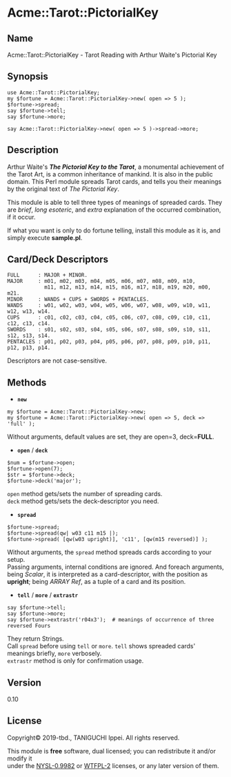 # Acme::Tarot::PictorialKey

## Name

Acme::Tarot::PictorialKey - Tarot Reading with Arthur Waite's Pictorial Key

## Synopsis

```
use Acme::Tarot::PictorialKey;
my $fortune = Acme::Tarot::PictorialKey->new( open => 5 );
$fortune->spread;
say $fortune->tell;
say $fortune->more;

say Acme::Tarot::PictorialKey->new( open => 5 )->spread->more;
```

## Description

Arthur Waite's **_The Pictorial Key to the Tarot_**, a monumental achievement of the Tarot Art, is a common inheritance of mankind. It is also in the public domain. This Perl module spreads Tarot cards, and tells you their meanings by the original text of _The Pictorial Key_.

This module is able to tell three types of meanings of spreaded cards. They are _brief_, _long esoteric_, and _extra_ explanation of the occurred combination, if it occur.

If what you want is only to do fortune telling, install this module as it is, and simply execute **sample.pl**.

## Card/Deck Descriptors

	FULL      : MAJOR + MINOR.
	MAJOR     : m01, m02, m03, m04, m05, m06, m07, m08, m09, m10,
	            m11, m12, m13, m14, m15, m16, m17, m18, m19, m20, m00, m21.
	MINOR     : WANDS + CUPS + SWORDS + PENTACLES.
	WANDS     : w01, w02, w03, w04, w05, w06, w07, w08, w09, w10, w11, w12, w13, w14.
	CUPS      : c01, c02, c03, c04, c05, c06, c07, c08, c09, c10, c11, c12, c13, c14.
	SWORDS    : s01, s02, s03, s04, s05, s06, s07, s08, s09, s10, s11, s12, s13, s14.
	PENTACLES : p01, p02, p03, p04, p05, p06, p07, p08, p09, p10, p11, p12, p13, p14.

Descriptors are not case-sensitive.

## Methods

- **`new`**

```
my $fortune = Acme::Tarot::PictorialKey->new;
my $fortune = Acme::Tarot::PictorialKey->new( open => 5, deck => 'full' );
```

Without arguments, default values are set, they are open=3, deck=**FULL**.

- **`open`** / **`deck`**

```
$num = $fortune->open;
$fortune->open(7);
$str = $fortune->deck;
$fortune->deck('major');
```

`open` method gets/sets the number of spreading cards.  
`deck` method gets/sets the deck-descriptor you need.

- **`spread`**

```
$fortune->spread;
$fortune->spread(qw| w03 c11 m15 |);
$fortune->spread( [qw(w03 upright)], 'c11', [qw(m15 reversed)] );
```

Without arguments, the `spread` method spreads cards according to your setup.  
Passing arguments, internal conditions are ignored. And foreach arguments, being _Scalar_, it is interpreted as a card-descriptor, with the position as **upright**; being _ARRAY Ref_, as a tuple of a card and its position.

- **`tell`** / **`more`** / **`extrastr`**

```
say $fortune->tell;
say $fortune->more;
say $fortune->extrastr('r04x3');  # meanings of occurrence of three reversed Fours
```

They return Strings.  
Call `spread` before using `tell` or `more`. `tell` shows spreaded cards' meanings briefly, `more` verbosely.  
`extrastr` method is only for confirmation usage.

## Version

0.10

## License

Copyright© 2019-tbd., TANIGUCHI Ippei. All rights reserved.

This module is **free** software, dual licensed; you can redistribute it and/or modify it  
under the [NYSL-0.9982](http://www.kmonos.net/nysl) or [WTFPL-2](http://www.wtfpl.net/txt/copying) licenses, or any later version of them.
